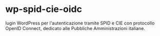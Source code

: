 # wp-spid-cie-oidc
lugin WordPress per l'autenticazione tramite SPID e CIE con protocollo OpenID Connect, dedicato alle Pubbliche Amministrazioni italiane.
